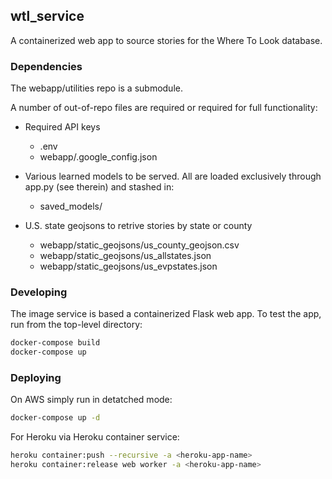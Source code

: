## wtl_service
A containerized web app to source stories for the Where To Look database.

### Dependencies

The webapp/utilities repo is a submodule. 

A number of out-of-repo files are required or required for full functionality:

* Required API keys
  * .env 
  * webapp/.google_config.json

* Various learned models to be served. All are loaded exclusively through app.py (see therein) and stashed in:
  * saved_models/

* U.S. state geojsons to retrive stories by state or county
  * webapp/static_geojsons/us_county_geojson.csv
  * webapp/static_geojsons/us_allstates.json
  * webapp/static_geojsons/us_evpstates.json


### Developing

The image service is based a containerized Flask web app.  To test the app, run
from the top-level directory:

```bash
docker-compose build
docker-compose up
```

### Deploying

On AWS simply run in detatched mode:
```bash
docker-compose up -d
```

For Heroku via Heroku container service:

```bash
heroku container:push --recursive -a <heroku-app-name>
heroku container:release web worker -a <heroku-app-name>
```

